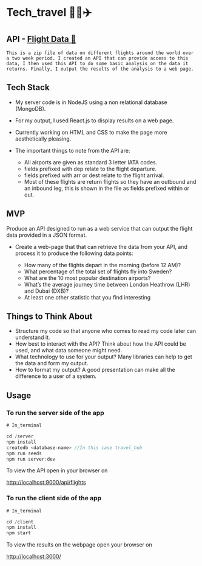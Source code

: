 # Tech_travel 🧑‍✈️✈️	

## API - [Flight Data 🛫](https://traveltek-eu1-prod-static.s3-eu-west-1.amazonaws.com/images/www.traveltek.net/recruittest/flighdata_A.zip) 

`This is a zip file of data on different flights around the world over a two week period. I created an API that can provide access to this data, I then used this API to do some basic analysis on the data it returns. Finally, I output the results of the analysis to a web page.`

## Tech Stack

- My server code is in NodeJS using a non relational database (MongoDB).
- For my output, I used React.js to display results on a web page.
- Currently working on HTML and CSS to make the page more aesthetically pleasing.

- The important things to note from the API are:

    - All airports are given as standard 3 letter IATA codes.
    - fields prefixed with dep relate to the flight departure.
    - fields prefixed with arr or dest relate to the flight arrival.
    - Most of these flights are return flights so they have an outbound and an inbound leg, this is shown in the file as fields prefixed within or out.

## MVP

Produce an API designed to run as a web service that can output the flight data provided in a JSON format.

* Create a web-page that that can retrieve the data from your API, and process it to produce the following data points:

    - How many of the flights depart in the morning (before 12 AM)?
    - What percentage of the total set of flights fly into Sweden?
    - What are the 10 most popular destination airports?
    - What’s the average journey time between London Heathrow (LHR) and Dubai (DXB)?
    - At least one other statistic that you find interesting


## Things to Think About

- Structure my code so that anyone who comes to read my code later can understand it.
- How best to interact with the API? Think about how the API could be used, and what data someone might need.
- What technology to use for your output? Many libraries can help to get the data and form my output.
- How to format my output? A good presentation can make all the difference to a user of a system.

## Usage

### To run the server side of the app

```js
# In_terminal

cd /server
npm install
createdb <database-name> //In this case travel_hub
npm run seeds
npm run server:dev

```

To view the API open in your browser on <br>

[http://localhost:9000/api/flights](http://localhost:9000/api/flights)



### To run the client side of the app

```js
# In_terminal

cd /client
npm install
npm start
```

To view the results on the webpage open your browser on<br>

[http://localhost:3000/](http://localhost:3000/)


